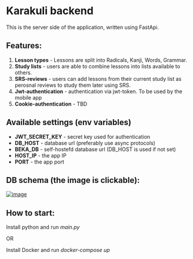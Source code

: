# Karakuli backend
This is the server side of the application, written using FastApi.

## Features:
1. **Lesson types** - Lessons are split into Radicals, Kanji, Words, Grammar.
1. **Study lists** - users are able to combine lessons into lists available to others.
1. **SRS-reviews** - users can add lessons from their current study list as perosnal reviews to study them later using SRS.
1. **Jwt-authentication** - authentication via jwt-token. To be used by the mobile app
1. **Cookie-authentication** - TBD

## Available settings (env variables)
+ **JWT_SECRET_KEY** - secret key used for authentication
+ **DB_HOST** - database url (preferably use async protocols)
+ **BEKA_DB** - self-hostefd database url (DB_HOST is used if not set)
+ **HOST_IP** - the app IP
+ **PORT** - the app port

## DB schema (the image is clickable):
[![image](https://user-images.githubusercontent.com/42554566/127744390-62b20b3a-8a8b-40c8-ba12-171b91ce0c57.png)](https://dbdiagram.io/d/60b9d692b29a09603d17f068)


## How to start:
Install python and run *main.py*

OR 

Install Docker and run *docker-compose up*
